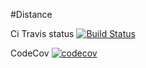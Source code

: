 #Distance

Ci Travis status [![Build Status](https://travis-ci.com/M999-999/distance.svg?branch=master)](https://travis-ci.com/M999-999/distance)

CodeCov [![codecov](https://codecov.io/gh/M999-999/distance/branch/master/graph/badge.svg)](https://codecov.io/gh/M999-999/distance)